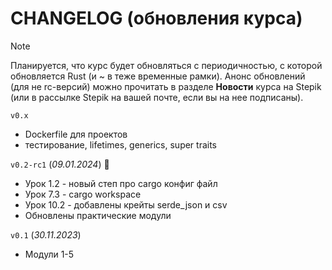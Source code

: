 # CHANGELOG (обновления курса)

> [!NOTE]  
> Планируется, что курс будет обновляться с периодичностью, с которой обновляется Rust (и ~ в теже временные рамки). Анонс обновлений (для не rc-версий) можно прочитать в разделе **Новости** курса на Stepik (или в рассылке Stepik на вашей почте, если вы на нее подписаны).

`v0.x`

- Dockerfile для проектов
- тестирование, lifetimes, generics, super traits

`v0.2-rc1` (_09.01.2024_) 🎉

- Урок 1.2 - новый степ про cargo конфиг файл
- Урок 7.3 - cargo workspace
- Урок 10.2 - добавлены крейты serde_json и csv
- Обновлены практические модули

`v0.1` (_30.11.2023_)

- Модули 1-5
